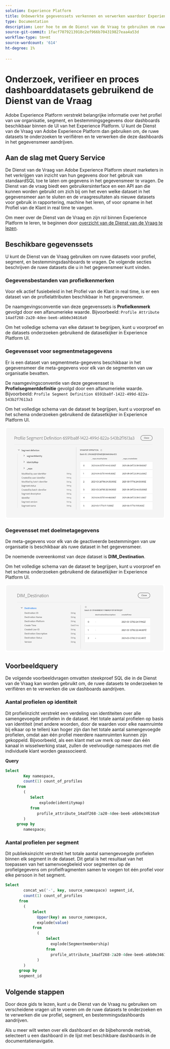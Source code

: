 ```yaml
---
solution: Experience Platform
title: Onbewerkte gegevenssets verkennen en verwerken waardoor Experience Platform-dashboards kunnen worden aangestuurd
type: Documentation
description: Leer hoe te om de Dienst van de Vraag te gebruiken om ruwe datasets te onderzoeken en te verwerken die profiel, segment, en bestemmingsdashboards in Experience Platform aandrijven.
source-git-commit: 1facf7079213918c2ef966b704319827eaa4a53d
workflow-type: tm+mt
source-wordcount: '614'
ht-degree: 1%

---
```



# Onderzoek, verifieer en proces dashboarddatasets gebruikend de Dienst van de Vraag

Adobe Experience Platform verstrekt belangrijke informatie over het profiel van uw organisatie, segment, en bestemmingsgegevens door dashboards beschikbaar binnen de UI van het Experience Platform. U kunt de Dienst van de Vraag van Adobe Experience Platform dan gebruiken om, de ruwe datasets te onderzoeken te verifiëren en te verwerken die deze dashboards in het gegevensmeer aandrijven.

## Aan de slag met Query Service

De Dienst van de Vraag van Adobe Experience Platform steunt marketers in het verkrijgen van inzicht van hun gegevens door het gebruik van standaardSQL toe te laten om gegevens in het gegevensmeer te vragen. De Dienst van de vraag biedt een gebruikersinterface en een API aan die kunnen worden gebruikt om zich bij om het even welke dataset in het gegevensmeer aan te sluiten en de vraagresultaten als nieuwe datasets voor gebruik in rapportering, machine het leren, of voor opname in het Profiel van de Klant in real time te vangen.

Om meer over de Dienst van de Vraag en zijn rol binnen Experience Platform te leren, te beginnen door [overzicht van de Dienst van de Vraag te lezen](../query-service/home.md).

## Beschikbare gegevenssets

U kunt de Dienst van de Vraag gebruiken om ruwe datasets voor profiel, segment, en bestemmingsdashboards te vragen. De volgende secties beschrijven de ruwe datasets die u in het gegevensmeer kunt vinden.

### Gegevensbestanden van profielkenmerken

Voor elk actief fusiebeleid in het Profiel van de Klant in real time, is er een dataset van de profielattributen beschikbaar in het gegevensmeer.

De naamgevingsconventie van deze gegevenssets is **Profielkenmerk** gevolgd door een alfanumerieke waarde. Bijvoorbeeld: `Profile Attribute 14adf268-2a20-4dee-bee6-a6b0e34616a9`

Om het volledige schema van elke dataset te begrijpen, kunt u voorproef en de datasets onderzoeken gebruikend de datasetkijker in Experience Platform UI.

### Gegevensset voor segmentmetagegevens

Er is een dataset van segmentmeta-gegevens beschikbaar in het gegevensmeer die meta-gegevens voor elk van de segmenten van uw organisatie bevatten.

De naamgevingsconventie van deze gegevensset is **Profielsegmentdefinitie** gevolgd door een alfanumerieke waarde. Bijvoorbeeld: `Profile Segment Definition 6591ba8f-1422-499d-822a-543b2f7613a3`

Om het volledige schema van de dataset te begrijpen, kunt u voorproef en het schema onderzoeken gebruikend de datasetkijker in Experience Platform UI.

![](images/query/segment-metadata.png)

### Gegevensset met doelmetagegevens

De meta-gegevens voor elk van de geactiveerde bestemmingen van uw organisatie is beschikbaar als ruwe dataset in het gegevensmeer.

De noemende overeenkomst van deze dataset is **DIM_Destination**.

Om het volledige schema van de dataset te begrijpen, kunt u voorproef en het schema onderzoeken gebruikend de datasetkijker in Experience Platform UI.

![](images/query/destinations-metadata.png)

## Voorbeeldquery

De volgende voorbeeldvragen omvatten steekproef SQL die in de Dienst van de Vraag kan worden gebruikt om, de ruwe datasets te onderzoeken te verifiëren en te verwerken die uw dashboards aandrijven.

### Aantal profielen op identiteit

Dit profielinzicht verstrekt een verdeling van identiteiten over alle samengevoegde profielen in de dataset. Het totale aantal profielen op basis van identiteit (met andere woorden, door de waarden voor elke naamruimte bij elkaar op te tellen) kan hoger zijn dan het totale aantal samengevoegde profielen, omdat aan één profiel meerdere naamruimten kunnen zijn gekoppeld. Bijvoorbeeld, als een klant met uw merk op meer dan één kanaal in wisselwerking staat, zullen de veelvoudige namespaces met die individuele klant worden geassocieerd.

**Query**

```sql
Select
        Key namespace,
        count(1) count_of_profiles
     from
        (
           Select
               explode(identitymap)
           from
              profile_attribute_14adf268-2a20-4dee-bee6-a6b0e34616a9
        )
     group by
        namespace;
```

### Aantal profielen per segment

Dit publieksinzicht verstrekt het totale aantal samengevoegde profielen binnen elk segment in de dataset. Dit getal is het resultaat van het toepassen van het samenvoegbeleid voor segmenten op de profielgegevens om profielfragmenten samen te voegen tot één profiel voor elke persoon in het segment.

```sql
Select          
        concat_ws('-', key, source_namespace) segment_id,
        count(1) count_of_profiles
      from
        (
            Select
              Upper(key) as source_namespace,
              explode(value)
            from
              (
                  Select
                    explode(Segmentmembership)
                  from
                    profile_attribute_14adf268-2a20-4dee-bee6-a6b0e34616a9
              )
        )
      group by
      segment_id
```

## Volgende stappen

Door deze gids te lezen, kunt u de Dienst van de Vraag nu gebruiken om verscheidene vragen uit te voeren om de ruwe datasets te onderzoeken en te verwerken die uw profiel, segment, en bestemmingsdashboards aandrijven.

Als u meer wilt weten over elk dashboard en de bijbehorende metriek, selecteert u een dashboard in de lijst met beschikbare dashboards in de documentatienavigatie.
